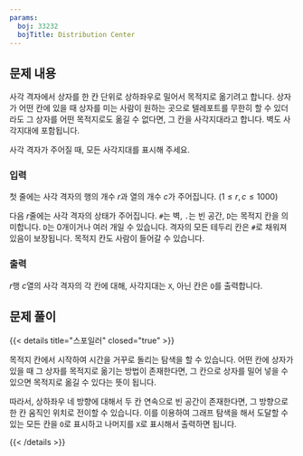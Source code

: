 ```yaml
---
params:
  boj: 33232
  bojTitle: Distribution Center
---
```


## 문제 내용

사각 격자에서 상자를 한 칸 단위로 상하좌우로 밀어서 목적지로 옮기려고 합니다. 상자가 어떤 칸에 있을 때 상자를 미는 사람이 원하는 곳으로 텔레포트를 무한히 할 수 있더라도 그 상자를 어떤 목적지로도 옮길 수 없다면, 그 칸을 사각지대라고 합니다.
벽도 사각지대에 포함됩니다.

사각 격자가 주어질 때, 모든 사각지대를 표시해 주세요.

### 입력

첫 줄에는 사각 격자의 행의 개수 $r$과 열의 개수 $c$가 주어집니다. ($1 \le r, c \le 1000$)

다음 $r$줄에는 사각 격자의 상태가 주어집니다. `#`는 벽, `.`는 빈 공간, `D`는 목적지 칸을 의미합니다. `D`는 0개이거나 여러 개일 수 있습니다. 격자의 모든 테두리 칸은 `#`로 채워져 있음이 보장됩니다. 목적지 칸도 사람이 들어갈 수 있습니다.

### 출력

$r$행 $c$열의 사각 격자의 각 칸에 대해, 사각지대는 `X`, 아닌 칸은 `O`를 출력합니다.

## 문제 풀이

{{< details title="스포일러" closed="true" >}}

목적지 칸에서 시작하여 시간을 거꾸로 돌리는 탐색을 할 수 있습니다. 어떤 칸에 상자가 있을 때 그 상자를 목적지로 옮기는 방법이 존재한다면, 그 칸으로 상자를 밀어 넣을 수 있으면 목적지로 옮길 수 있다는 뜻이 됩니다.

따라서, 상하좌우 네 방향에 대해서 두 칸 연속으로 빈 공간이 존재한다면, 그 방향으로 한 칸 움직인 위치로 전이할 수 있습니다. 이를 이용하여 그래프 탐색을 해서 도달할 수 있는 모든 칸을 `O`로 표시하고 나머지를 `X`로 표시해서 출력하면 됩니다.

{{< /details >}}
